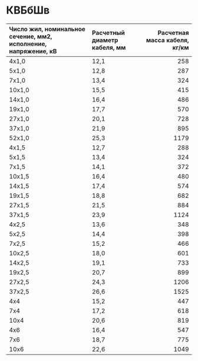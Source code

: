 #  КВБбШв

| Число жил, номинальное сечение, мм2, исполнение, напряжение, кВ   | Расчетный диаметр кабеля, мм   |   Расчетная масса кабеля, кг/км |
|:------------------------------------------------------------------|:-------------------------------|--------------------------------:|
| 4х1,0                                                             | 12,1                           |                             258 |
| 5х1,0                                                             | 12,8                           |                             287 |
| 7х1,0                                                             | 13,4                           |                             324 |
| 10х1,0                                                            | 15,5                           |                             415 |
| 14х1,0                                                            | 16,4                           |                             486 |
| 19х1,0                                                            | 17,7                           |                             570 |
| 27х1,0                                                            | 20,1                           |                             728 |
| 37х1,0                                                            | 21,9                           |                             895 |
| 52х1,0                                                            | 25,3                           |                            1179 |
| 4х1,5                                                             | 12,7                           |                             288 |
| 5х1,5                                                             | 13,4                           |                             324 |
| 7х1,5                                                             | 14,1                           |                             372 |
| 10х1,5                                                            | 16,4                           |                             480 |
| 14х1,5                                                            | 17,4                           |                             574 |
| 19х1,5                                                            | 18,8                           |                             682 |
| 27х1,5                                                            | 21,5                           |                             884 |
| 37х1,5                                                            | 23,9                           |                            1124 |
| 4х2,5                                                             | 13,6                           |                             348 |
| 5х2,5                                                             | 14,4                           |                             398 |
| 7х2,5                                                             | 15,2                           |                             466 |
| 10х2,5                                                            | 18,0                           |                             601 |
| 14х2,5                                                            | 19,1                           |                             733 |
| 19х2,5                                                            | 20,7                           |                             899 |
| 27х2,5                                                            | 24,3                           |                            1206 |
| 37х2,5                                                            | 26,6                           |                            1525 |
| 4х4                                                               | 15,2                           |                             447 |
| 7х4                                                               | 17,2                           |                             618 |
| 10х4                                                              | 20,6                           |                             819 |
| 4х6                                                               | 16,4                           |                             547 |
| 7х6                                                               | 18,7                           |                             775 |
| 10х6                                                              | 22,6                           |                            1049 |